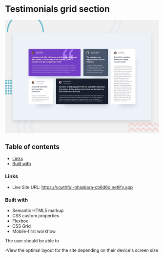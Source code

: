 # Testimonials grid section

![Design preview for the Testimonials grid section coding challenge](./design/desktop-preview.jpg)


## Table of contents

  - [Links](#links)
  - [Built with](#built-with)

### Links

- Live Site URL: https://youthful-bhaskara-cb6d6d.netlify.app

### Built with

- Semantic HTML5 markup
- CSS custom properties
- Flexbox
- CSS Grid
- Mobile-first workflow

The user should be able to 

-View the optimal layout for the site depending on their device's screen size


